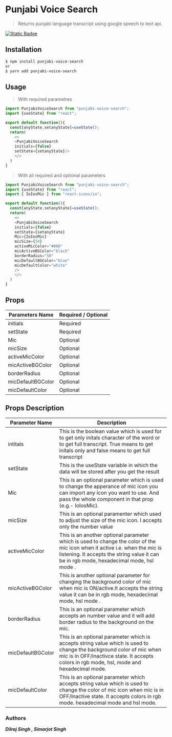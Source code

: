 # Punjabi Voice Search

> Returns punjabi language transcript using google speech to text api.

<a href="https://www.npmjs.com/package/punjabi-voice-search?activeTab=readme">
<img alt="Static Badge" src="https://img.shields.io/badge/npm-Punjabivoice-search?style=flat-square&logoColor=%231e90ff&color=%231e90ff&link=https%3A%2F%2Fwww.npmjs.com%2Fpackage%2Fpunjabi-voice-search">
</a>

## Installation
``` bash
$ npm install punjabi-voice-search
or
$ yarn add punjabi-voice-search
```

## Usage
> With required parametres
```js
import PunjabiVoiceSearch from "punjabi-voice-search";
import {useState} from "react";

export default function(){
  const[anyState,setanyState]=useState();
  return(
    <>
    <PunjabiVoiceSearch 
    initials={false}
    setState={setanyState}/>
    </>
  )
}

```

> With all required and optional parameters

```js
import PunjabiVoiceSearch from "punjabi-voice-search";
import {useState} from "react";
import { IoIosMic } from "react-icons/io";

export default function(){
  const[anyState,setanyState]=useState();
  return(
    <>
    <PunjabiVoiceSearch 
    initials={false}
    setState={setanyState}
    Mic={IoIosMic}
    micSize={50}
    activeMicColor="#000"
    micActiveBGColor="black"
    borderRadius="50"
    micDefaultBGColor="blue"
    micDefaultColor="white"
    />
    </>
  )
}

```
## Props

| Parameters Name   | Required / Optional |
| ----------------- | ------------------- |
| initials          | Required            |
| setState          | Required            |
| Mic               | Optional            |
| micSize           | Optional            |
| activeMicColor    | Optional            |
| micActiveBGColor  | Optional            |
| borderRadius      | Optional            |
| micDefaultBGColor | Optional            |
| micDefaultColor   | Optional            |


## Props Description
| Parameter Name    | Description                                                                                                                                                                                                            |
| ----------------- | ---------------------------------------------------------------------------------------------------------------------------------------------------------------------------------------------------------------------- |
| intitals          | This is the boolean value which is used for to get only initals character of the word or to get full transcript. True means to get initals only and false means to get full transcript                                 |
| setState          | This is the useState variable in which the data will be stored after you get the result                                                                                                                                |
| Mic               | This is an optional  parameter which is used to change the apperance of mic icon you can import any icon you want to use. And pass the whole component in that prop (e.g.- IoIosMic).                                  |
| micSize           | This is an  optional paramenter which used to adjust the size of the mic icon. I accepts only the number value                                                                                                         |
| activeMicColor    | This is an another optional parameter which is used to change the color of the mic icon when it active i.e. when the mic is listening. It accepts the string value it can be in rgb mode, hexadecimal mode, hsl mode . |
| micActiveBGColor  | This is another optional parameter for changing the background color of mic when mic is ON/active.It accepts the string value it can be in rgb mode, hexadecimal mode, hsl mode .                                      |
| borderRadius      | This is an optional parameter which accepts an number value and it will add border radius to the background on the mic.                                                                                                |
| micDefaultBGColor | This is an optional parameter which is accepts string value which is used to change the background color of mic when mic is in OFF/inactivce state. It accepts colors in rgb mode, hsl, mode and hexadecimal mode.     |
| micDefaultColor   | This is an optional parameter which accepts string value which is used to change the color of mic icon when mic is in OFF/Inactive state. It accepts colors in rgb mode. hexadecimal mode and hsl mode.                |



### Authors

***Dilraj Singh , Simarjot Singh*** 
